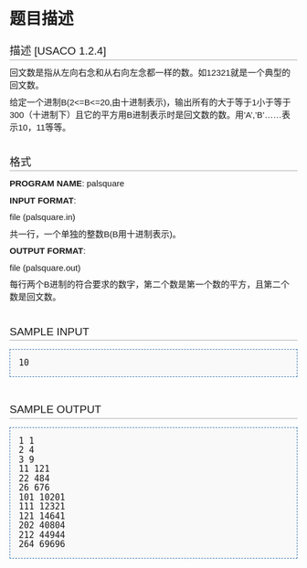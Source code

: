 # 题目描述


<h2 style="background-image: none; background-attachment: initial; background-origin: initial; background-clip: initial; font-weight: normal; margin-top: 0px; margin-right: 0px; margin-bottom: 0.6em; margin-left: 0px; overflow-x: hidden; overflow-y: hidden; padding-top: 0.5em; padding-bottom: 0.17em; border-bottom-width: 1px; border-bottom-style: solid; border-bottom-color: rgb(170, 170, 170); font-size: 19px; font-family: sans-serif; line-height: 22px; "><span class="mw-headline" id=".E6.8F.8F.E8.BF.B0">描述 [USACO 1.2.4]</span></h2>
<p style="margin-top: 0.4em; margin-right: 0px; margin-bottom: 0.5em; margin-left: 0px; line-height: 22px; font-family: sans-serif; font-size: 15px; ">回文数是指从左向右念和从右向左念都一样的数。如12321就是一个典型的回文数。</p>
<p style="margin-top: 0.4em; margin-right: 0px; margin-bottom: 0.5em; margin-left: 0px; line-height: 22px; font-family: sans-serif; font-size: 15px; ">给定一个进制B(2&lt;=B&lt;=20,由十进制表示)，输出所有的大于等于1小于等于300（十进制下）且它的平方用B进制表示时是回文数的数。用’A’,’B’……表示10，11等等。</p>
<h2 style="background-image: none; background-attachment: initial; background-origin: initial; background-clip: initial; font-weight: normal; margin-top: 0px; margin-right: 0px; margin-bottom: 0.6em; margin-left: 0px; overflow-x: hidden; overflow-y: hidden; padding-top: 0.5em; padding-bottom: 0.17em; border-bottom-width: 1px; border-bottom-style: solid; border-bottom-color: rgb(170, 170, 170); font-size: 19px; font-family: sans-serif; line-height: 22px; "><span class="mw-headline" id=".E6.A0.BC.E5.BC.8F"><br/>
格式</span></h2>
<p style="margin-top: 0.4em; margin-right: 0px; margin-bottom: 0.5em; margin-left: 0px; line-height: 22px; font-family: sans-serif; font-size: 15px; "><b>PROGRAM NAME</b>: palsquare</p>
<p style="margin-top: 0.4em; margin-right: 0px; margin-bottom: 0.5em; margin-left: 0px; line-height: 22px; font-family: sans-serif; font-size: 15px; "><b>INPUT FORMAT</b>:</p>
<p style="margin-top: 0.4em; margin-right: 0px; margin-bottom: 0.5em; margin-left: 0px; line-height: 22px; font-family: sans-serif; font-size: 15px; ">file (palsquare.in)</p>
<p style="margin-top: 0.4em; margin-right: 0px; margin-bottom: 0.5em; margin-left: 0px; line-height: 22px; font-family: sans-serif; font-size: 15px; ">共一行，一个单独的整数B(B用十进制表示)。</p>
<p style="margin-top: 0.4em; margin-right: 0px; margin-bottom: 0.5em; margin-left: 0px; line-height: 22px; font-family: sans-serif; font-size: 15px; "><b>OUTPUT FORMAT</b>:</p>
<p style="margin-top: 0.4em; margin-right: 0px; margin-bottom: 0.5em; margin-left: 0px; line-height: 22px; font-family: sans-serif; font-size: 15px; ">file (palsquare.out)</p>
<p style="margin-top: 0.4em; margin-right: 0px; margin-bottom: 0.5em; margin-left: 0px; line-height: 22px; font-family: sans-serif; font-size: 15px; ">每行两个B进制的符合要求的数字，第二个数是第一个数的平方，且第二个数是回文数。</p>
<h2 style="background-image: none; background-attachment: initial; background-origin: initial; background-clip: initial; font-weight: normal; margin-top: 0px; margin-right: 0px; margin-bottom: 0.6em; margin-left: 0px; overflow-x: hidden; overflow-y: hidden; padding-top: 0.5em; padding-bottom: 0.17em; border-bottom-width: 1px; border-bottom-style: solid; border-bottom-color: rgb(170, 170, 170); font-size: 19px; font-family: sans-serif; line-height: 22px; "><span class="mw-headline" id="SAMPLE_INPUT"><br/>
SAMPLE INPUT</span></h2>
<pre style="padding-top: 1em; padding-right: 1em; padding-bottom: 1em; padding-left: 1em; border-top-width: 1px; border-right-width: 1px; border-bottom-width: 1px; border-left-width: 1px; border-top-style: dashed; border-right-style: dashed; border-bottom-style: dashed; border-left-style: dashed; border-top-color: rgb(47, 111, 171); border-right-color: rgb(47, 111, 171); border-bottom-color: rgb(47, 111, 171); border-left-color: rgb(47, 111, 171); border-image: initial; background-color: rgb(249, 249, 249); line-height: 1.1em; font-size: 15px; ">10
</pre>
<h2 style="background-image: none; background-attachment: initial; background-origin: initial; background-clip: initial; font-weight: normal; margin-top: 0px; margin-right: 0px; margin-bottom: 0.6em; margin-left: 0px; overflow-x: hidden; overflow-y: hidden; padding-top: 0.5em; padding-bottom: 0.17em; border-bottom-width: 1px; border-bottom-style: solid; border-bottom-color: rgb(170, 170, 170); font-size: 19px; font-family: sans-serif; line-height: 22px; "><span class="mw-headline" id="SAMPLE_OUTPUT"><br/>
SAMPLE OUTPUT</span></h2>
<pre style="padding-top: 1em; padding-right: 1em; padding-bottom: 1em; padding-left: 1em; border-top-width: 1px; border-right-width: 1px; border-bottom-width: 1px; border-left-width: 1px; border-top-style: dashed; border-right-style: dashed; border-bottom-style: dashed; border-left-style: dashed; border-top-color: rgb(47, 111, 171); border-right-color: rgb(47, 111, 171); border-bottom-color: rgb(47, 111, 171); border-left-color: rgb(47, 111, 171); border-image: initial; background-color: rgb(249, 249, 249); line-height: 1.1em; font-size: 15px; ">1 1
2 4
3 9
11 121
22 484
26 676
101 10201
111 12321
121 14641
202 40804
212 44944
264 69696</pre>
